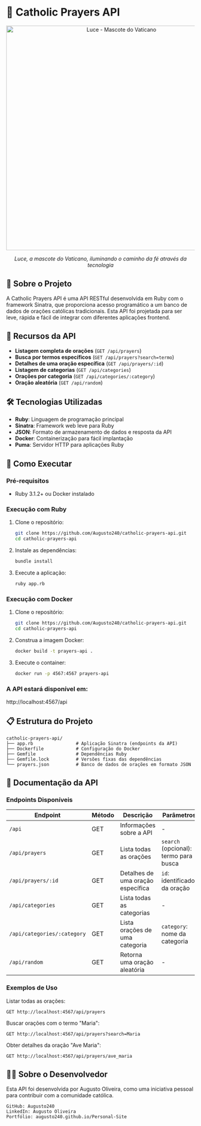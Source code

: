 # 🙏 Catholic Prayers API

<div align="center">
  <img src="https://www.tokyoweekender.com/wp-content/uploads/2024/10/Luce-Vatican-Mascot-2-1600x1067.jpg.webp" width="600" alt="Luce - Mascote do Vaticano">
  <p><em>Luce, a mascote do Vaticano, iluminando o caminho da fé através da tecnologia</em></p>
</div>

## 📜 Sobre o Projeto

A Catholic Prayers API é uma API RESTful desenvolvida em Ruby com o framework Sinatra, que proporciona acesso programático a um banco de dados de orações católicas tradicionais. Esta API foi projetada para ser leve, rápida e fácil de integrar com diferentes aplicações frontend.

## 🌟 Recursos da API

- **Listagem completa de orações** (`GET /api/prayers`)
- **Busca por termos específicos** (`GET /api/prayers?search=termo`)
- **Detalhes de uma oração específica** (`GET /api/prayers/:id`)
- **Listagem de categorias** (`GET /api/categories`)
- **Orações por categoria** (`GET /api/categories/:category`)
- **Oração aleatória** (`GET /api/random`)

## 🛠️ Tecnologias Utilizadas

- **Ruby**: Linguagem de programação principal
- **Sinatra**: Framework web leve para Ruby
- **JSON**: Formato de armazenamento de dados e resposta da API
- **Docker**: Containerização para fácil implantação
- **Puma**: Servidor HTTP para aplicações Ruby

## 🚀 Como Executar

### Pré-requisitos
- Ruby 3.1.2+ ou Docker instalado

### Execução com Ruby
1. Clone o repositório:
   ```bash
   git clone https://github.com/Augusto240/catholic-prayers-api.git
   cd catholic-prayers-api

2. Instale as dependências:
    ```bash
    bundle install

3. Execute a aplicação:
    ```bash
    ruby app.rb

### Execução com Docker

1. Clone o repositório:
    ```bash
    git clone https://github.com/Augusto240/catholic-prayers-api.git
    cd catholic-prayers-api

2. Construa a imagem Docker:
    ```bash
    docker build -t prayers-api .

3. Execute o container:
    ```bash
    docker run -p 4567:4567 prayers-api

### A API estará disponível em:

http://localhost:4567/api


## 📋 Estrutura do Projeto
```
catholic-prayers-api/
├── app.rb                # Aplicação Sinatra (endpoints da API)
├── Dockerfile            # Configuração do Docker
├── Gemfile               # Dependências Ruby
├── Gemfile.lock          # Versões fixas das dependências
└── prayers.json          # Banco de dados de orações em formato JSON
```

## 📖 Documentação da API

### Endpoints Disponíveis

| Endpoint                      | Método | Descrição                              | Parâmetros                                 |
|-------------------------------|--------|----------------------------------------|--------------------------------------------|
| `/api`                        | GET    | Informações sobre a API                | -                                          |
| `/api/prayers`                | GET    | Lista todas as orações                 | `search` (opcional): termo para busca      |
| `/api/prayers/:id`            | GET    | Detalhes de uma oração específica      | `id`: identificador da oração              |
| `/api/categories`             | GET    | Lista todas as categorias              | -                                          |
| `/api/categories/:category`   | GET    | Lista orações de uma categoria         | `category`: nome da categoria              |
| `/api/random`                 | GET    | Retorna uma oração aleatória           | -                                          |

### Exemplos de Uso

Listar todas as orações:
```
GET http://localhost:4567/api/prayers
```
Buscar orações com o termo "Maria":

```
GET http://localhost:4567/api/prayers?search=Maria
```
Obter detalhes da oração "Ave Maria":

```
GET http://localhost:4567/api/prayers/ave_maria
```

## 👨‍💻 Sobre o Desenvolvedor

Esta API foi desenvolvida por Augusto Oliveira, como uma iniciativa pessoal para contribuir com a comunidade católica.

    GitHub: Augusto240
    LinkedIn: Augusto Oliveira
    Portfólio: augusto240.github.io/Personal-Site
